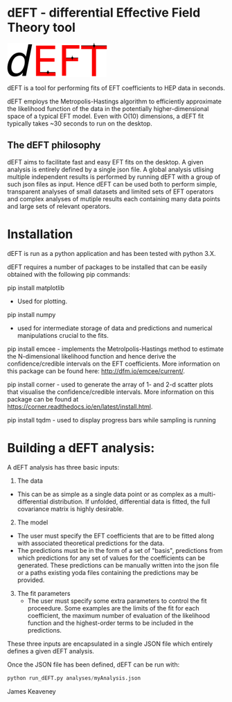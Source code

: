 # dEFT - differential Effective Field Theory tool

![dEFT logo](./logo/dEFT_logo.png)

dEFT is a tool for performing fits of EFT coefficients to HEP data in seconds. 

dEFT employs the Metropolis-Hastings algorithm to efficiently approximate
the likelihood function of the data in the potentially higher-dimensional
space of a typical EFT model. Even with O(10) dimensions, a dEFT fit typically takes ~30 seconds to run on the desktop.
 
## The dEFT philosophy

dEFT aims to facilitate fast and easy EFT fits on the desktop. A given analysis is entirely defined
by a single json file. A global analysis utlising multiple independent results is performed
by running dEFT with a group of such json files as input. Hence dEFT can be used both to perform
simple, transparent analyses of small datasets and limited sets of EFT operators and complex
analyses of mutiple results each containing many data points and large sets of relevant operators.

# Installation

dEFT is run as a python application and has been tested with python 3.X.

dEFT requires a number of packages to be installed that can be easily
obtained with the following pip commands:
 
pip install matplotlib

- Used for plotting. 

pip install numpy

- used for intermediate storage of data and predictions and numerical manipulations
  crucial to the fits. 

pip install emcee - implements the Metrolpolis-Hastings method to estimate the N-dimensional likelihood function and hence derive the confidence/credible intervals on the EFT coefficients. More information on this package can be found here: http://dfm.io/emcee/current/.

pip install corner - used to generate the array of 1- and 2-d scatter plots that visualise the confidence/credible intervals. More information on this package can be found at https://corner.readthedocs.io/en/latest/install.html.

pip install tqdm - used to display progress bars while sampling is running

# Building a dEFT analysis:

A dEFT analysis has three basic inputs:

1. The data
  - This can be as simple as a single data point or as complex
as a multi-differential distribution. If unfolded, differential data
is fitted, the full covariance matrix is highly desirable.

2. The model
  - The user must specify the EFT coefficients that are to be fitted along with associated
    theoretical predictions for the data. 
  - The predictions must be in the form of a set of "basis", predictions 
 from which predictions for any set of values for the coefficients can be generated. 
 These predictions can be manually written into the json file or a paths  existing yoda
 files containing the predictions may be provided.

3. The fit parameters
   - The user must specify some extra parameters to control the fit proceedure. Some examples are the limits of the fit for each coefficient, the maximum number of evaluation of the likelihood function and the highest-order terms to be included in
the predictions.

These three inputs are encapsulated in a single JSON file which entirely
defines a given dEFT analysis.

Once the JSON file has been defined, dEFT can be run with:

```python
python run_dEFT.py analyses/myAnalysis.json 
```

James Keaveney
